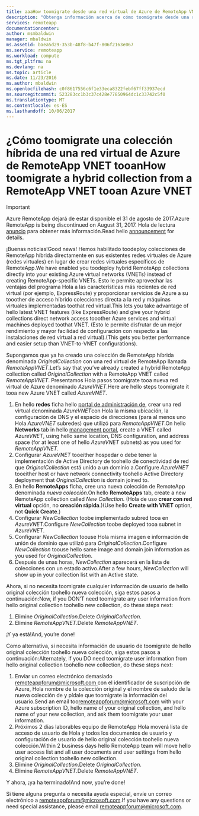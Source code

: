 ```yaml
---
title: aaaHow toomigrate desde una red virtual de Azure de RemoteApp VNET tooan | Documentos de Microsoft
description: "Obtenga información acerca de cómo toomigrate desde una red virtual de Azure de RemoteApp VNET tooan"
services: remoteapp
documentationcenter: 
author: msmbaldwin
manager: mbaldwin
ms.assetid: baea5d29-353b-48f8-b47f-806f2163e067
ms.service: remoteapp
ms.workload: compute
ms.tgt_pltfrm: na
ms.devlang: na
ms.topic: article
ms.date: 11/23/2016
ms.author: mbaldwin
ms.openlocfilehash: c0f8617556c6f1e33eca8322febf67ff33937ecd
ms.sourcegitcommit: 523283cc1b3c37c428e77850964dc1c33742c5f0
ms.translationtype: MT
ms.contentlocale: es-ES
ms.lasthandoff: 10/06/2017
---
```

# <a name="how-toomigrate-a-hybrid-collection-from-a-remoteapp-vnet-tooan-azure-vnet"></a><span data-ttu-id="f234d-103">¿Cómo toomigrate una colección híbrida de una red virtual de Azure de RemoteApp VNET tooan</span><span class="sxs-lookup"><span data-stu-id="f234d-103">How toomigrate a hybrid collection from a RemoteApp VNET tooan Azure VNET</span></span>
> [!IMPORTANT]
> <span data-ttu-id="f234d-104">Azure RemoteApp dejará de estar disponible el 31 de agosto de 2017.</span><span class="sxs-lookup"><span data-stu-id="f234d-104">Azure RemoteApp is being discontinued on August 31, 2017.</span></span> <span data-ttu-id="f234d-105">Hola de lectura [anuncio](https://go.microsoft.com/fwlink/?linkid=821148) para obtener más información.</span><span class="sxs-lookup"><span data-stu-id="f234d-105">Read hello [announcement](https://go.microsoft.com/fwlink/?linkid=821148) for details.</span></span>
> 
> 

<span data-ttu-id="f234d-106">¡Buenas noticias!</span><span class="sxs-lookup"><span data-stu-id="f234d-106">Good news!</span></span> <span data-ttu-id="f234d-107">Hemos habilitado toodeploy colecciones de RemoteApp híbrida directamente en sus existentes redes virtuales de Azure (redes virtuales) en lugar de crear redes virtuales específicos de RemoteApp.</span><span class="sxs-lookup"><span data-stu-id="f234d-107">We have enabled you toodeploy hybrid RemoteApp collections directly into your existing Azure virtual networks (VNETs) instead of creating RemoteApp-specific VNETs.</span></span> <span data-ttu-id="f234d-108">Esto le permite aprovechar las ventajas del programa Hola a las características más recientes de red virtual (por ejemplo, ExpressRoute) y proporcionar servicios de Azure a su tooother de acceso híbrido colecciones directa a la red y máquinas virtuales implementadas toothat red virtual.</span><span class="sxs-lookup"><span data-stu-id="f234d-108">This lets you take advantage of hello latest VNET features (like ExpressRoute) and give your hybrid collections direct network access tooother Azure services and virtual machines deployed toothat VNET.</span></span>  <span data-ttu-id="f234d-109">(Esto le permite disfrutar de un mejor rendimiento y mayor facilidad de configuración con respecto a las instalaciones de red virtual a red virtual).</span><span class="sxs-lookup"><span data-stu-id="f234d-109">(This gets you better performance and easier setup than VNET-to-VNET configurations).</span></span>

<span data-ttu-id="f234d-110">Supongamos que ya ha creado una colección de RemoteApp híbrida denominada *OriginalCollection* con una red virtual de RemoteApp llamada *RemoteAppVNET*.</span><span class="sxs-lookup"><span data-stu-id="f234d-110">Let’s say that you’ve already created a hybrid RemoteApp collection called *OriginalCollection* with a RemoteApp VNET called *RemoteAppVNET*.</span></span> <span data-ttu-id="f234d-111">Presentamos Hola pasos toomigrate tooa nueva red virtual de Azure denominado *AzureVNET*.</span><span class="sxs-lookup"><span data-stu-id="f234d-111">Here are hello steps toomigrate it tooa new Azure VNET called *AzureVNET*.</span></span>

1. <span data-ttu-id="f234d-112">En hello **redes** ficha hello [portal de administración de](http://manage.windowsazure.com/), crear una red virtual denominada *AzureVNET*con Hola la misma ubicación, la configuración de DNS y el espacio de direcciones (para al menos uno Hola *AzureVNET* subredes) que utilizó para *RemoteAppVNET*.</span><span class="sxs-lookup"><span data-stu-id="f234d-112">On hello **Networks** tab in hello [management portal](http://manage.windowsazure.com/), create a VNET called *AzureVNET*, using hello same location, DNS configuration, and address space (for at least one of hello *AzureVNET* subnets) as you used for *RemoteAppVNET*.</span></span>
2. <span data-ttu-id="f234d-113">Configurar *AzureVNET* tooeither hospedar o debe tener la implementación de Active Directory de toohello de conectividad de red que *OriginalCollection* está unido a un dominio a.</span><span class="sxs-lookup"><span data-stu-id="f234d-113">Configure *AzureVNET* tooeither host or have network connectivity toohello Active Directory deployment that *OriginalCollection* is domain joined to.</span></span>
3. <span data-ttu-id="f234d-114">En hello **RemoteApps** ficha, cree una nueva colección de RemoteApp denominada *nueva colección*.</span><span class="sxs-lookup"><span data-stu-id="f234d-114">On hello **RemoteApps** tab, create a new RemoteApp collection called *New Collection*.</span></span> <span data-ttu-id="f234d-115">(Hola de uso **crear con red virtual** opción, no **creación rápida**.)</span><span class="sxs-lookup"><span data-stu-id="f234d-115">(Use hello **Create with VNET** option, not **Quick Create**.)</span></span>
4. <span data-ttu-id="f234d-116">Configurar *NewCollection* toobe implementado subred tooa en *AzureVNET*.</span><span class="sxs-lookup"><span data-stu-id="f234d-116">Configure *NewCollection* toobe deployed tooa subnet in *AzureVNET*.</span></span>
5. <span data-ttu-id="f234d-117">Configurar *NewCollection* toouse Hola misma imagen e información de unión de dominio que utilizó para *OriginalCollection*.</span><span class="sxs-lookup"><span data-stu-id="f234d-117">Configure *NewCollection* toouse hello same image and domain join information as you used for *OriginalCollection*.</span></span>
6. <span data-ttu-id="f234d-118">Después de unas horas, *NewCollection* aparecerá en la lista de colecciones con un estado activo.</span><span class="sxs-lookup"><span data-stu-id="f234d-118">After a few hours, *NewCollection* will show up in your collection list with an Active state.</span></span>

<span data-ttu-id="f234d-119">Ahora, si no necesita toomigrate cualquier información de usuario de hello original colección toohello nueva colección, siga estos pasos a continuación:</span><span class="sxs-lookup"><span data-stu-id="f234d-119">Now, if you DON’T need toomigrate any user information from hello original collection toohello new collection, do these steps next:</span></span>

1. <span data-ttu-id="f234d-120">Elimine *OriginalCollection*.</span><span class="sxs-lookup"><span data-stu-id="f234d-120">Delete *OriginalCollection*.</span></span>
2. <span data-ttu-id="f234d-121">Elimine *RemoteAppVNET*.</span><span class="sxs-lookup"><span data-stu-id="f234d-121">Delete *RemoteAppVNET*.</span></span>

<span data-ttu-id="f234d-122">¡Y ya está!</span><span class="sxs-lookup"><span data-stu-id="f234d-122">And, you’re done!</span></span>

<span data-ttu-id="f234d-123">Como alternativa, si necesita información de usuario de toomigrate de hello original colección toohello nueva colección, siga estos pasos a continuación:</span><span class="sxs-lookup"><span data-stu-id="f234d-123">Alternately, if you DO need toomigrate user information from hello original collection toohello new collection, do these steps next:</span></span>

1. <span data-ttu-id="f234d-124">Enviar un correo electrónico demasiado[ remoteappforum@microsoft.com ](mailto:remoteappforum@microsoft.com?subject=Azure%20RemoteApp%20user%20information%20migration) con el identificador de suscripción de Azure, Hola nombre de la colección original y el nombre de saludo de la nueva colección de y pídale que toomigrate la información del usuario.</span><span class="sxs-lookup"><span data-stu-id="f234d-124">Send an email too[remoteappforum@microsoft.com](mailto:remoteappforum@microsoft.com?subject=Azure%20RemoteApp%20user%20information%20migration) with your Azure subscription ID, hello name of your original collection, and hello name of your new collection, and ask them toomigrate your user information.</span></span>
2. <span data-ttu-id="f234d-125">Próximos 2 días laborables equipo de RemoteApp Hola moverá lista de acceso de usuario de Hola y todos los documentos de usuario y configuración de usuario de hello original colección toohello nueva colección.</span><span class="sxs-lookup"><span data-stu-id="f234d-125">Within 2 business days hello RemoteApp team will move hello user access list and all user documents and user settings from hello original collection toohello new collection.</span></span>
3. <span data-ttu-id="f234d-126">Elimine *OriginalCollection*.</span><span class="sxs-lookup"><span data-stu-id="f234d-126">Delete *OriginalCollection*.</span></span>
4. <span data-ttu-id="f234d-127">Elimine *RemoteAppVNET*.</span><span class="sxs-lookup"><span data-stu-id="f234d-127">Delete *RemoteAppVNET*.</span></span>

<span data-ttu-id="f234d-128">Y ahora, ¡ya ha terminado!</span><span class="sxs-lookup"><span data-stu-id="f234d-128">And now, you’re done!</span></span>

<span data-ttu-id="f234d-129">Si tiene alguna pregunta o necesita ayuda especial, envíe un correo electrónico a [remoteappforum@microsoft.com](mailto:remoteappforum@microsoft.com?subject=Azure%20RemoteApp%20VNET%20migration%20help).</span><span class="sxs-lookup"><span data-stu-id="f234d-129">If you have any questions or need special assistance, please email [remoteappforum@microsoft.com](mailto:remoteappforum@microsoft.com?subject=Azure%20RemoteApp%20VNET%20migration%20help).</span></span>

